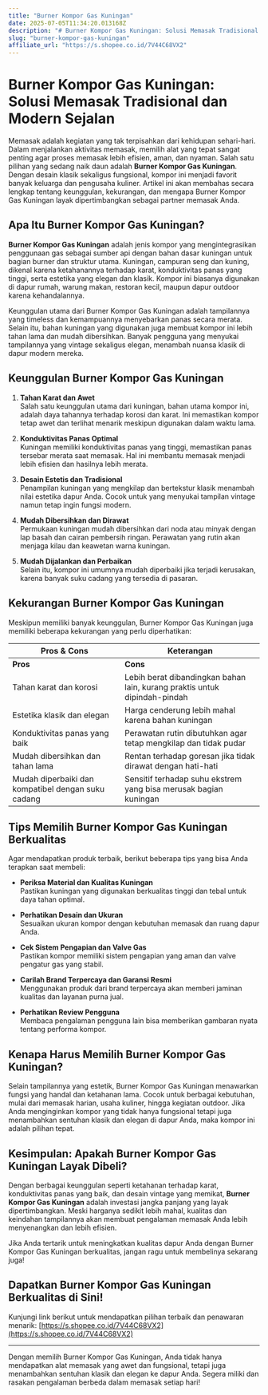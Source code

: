 ```yaml
---
title: "Burner Kompor Gas Kuningan"
date: 2025-07-05T11:34:20.013168Z
description: "# Burner Kompor Gas Kuningan: Solusi Memasak Tradisional dan Modern Sejalan..."
slug: "burner-kompor-gas-kuningan"
affiliate_url: "https://s.shopee.co.id/7V44C68VX2"
---
```

# Burner Kompor Gas Kuningan: Solusi Memasak Tradisional dan Modern Sejalan

Memasak adalah kegiatan yang tak terpisahkan dari kehidupan sehari-hari. Dalam menjalankan aktivitas memasak, memilih alat yang tepat sangat penting agar proses memasak lebih efisien, aman, dan nyaman. Salah satu pilihan yang sedang naik daun adalah **Burner Kompor Gas Kuningan**. Dengan desain klasik sekaligus fungsional, kompor ini menjadi favorit banyak keluarga dan pengusaha kuliner. Artikel ini akan membahas secara lengkap tentang keunggulan, kekurangan, dan mengapa Burner Kompor Gas Kuningan layak dipertimbangkan sebagai partner memasak Anda.

## Apa Itu Burner Kompor Gas Kuningan?

**Burner Kompor Gas Kuningan** adalah jenis kompor yang mengintegrasikan penggunaan gas sebagai sumber api dengan bahan dasar kuningan untuk bagian burner dan struktur utama. Kuningan, campuran seng dan kuning, dikenal karena ketahanannya terhadap karat, konduktivitas panas yang tinggi, serta estetika yang elegan dan klasik. Kompor ini biasanya digunakan di dapur rumah, warung makan, restoran kecil, maupun dapur outdoor karena kehandalannya.

Keunggulan utama dari Burner Kompor Gas Kuningan adalah tampilannya yang timeless dan kemampuannya menyebarkan panas secara merata. Selain itu, bahan kuningan yang digunakan juga membuat kompor ini lebih tahan lama dan mudah dibersihkan. Banyak pengguna yang menyukai tampilannya yang vintage sekaligus elegan, menambah nuansa klasik di dapur modern mereka.

## Keunggulan Burner Kompor Gas Kuningan

1. **Tahan Karat dan Awet**  
Salah satu keunggulan utama dari kuningan, bahan utama kompor ini, adalah daya tahannya terhadap korosi dan karat. Ini memastikan kompor tetap awet dan terlihat menarik meskipun digunakan dalam waktu lama.

2. **Konduktivitas Panas Optimal**  
Kuningan memiliki konduktivitas panas yang tinggi, memastikan panas tersebar merata saat memasak. Hal ini membantu memasak menjadi lebih efisien dan hasilnya lebih merata.

3. **Desain Estetis dan Tradisional**  
Penampilan kuningan yang mengkilap dan bertekstur klasik menambah nilai estetika dapur Anda. Cocok untuk yang menyukai tampilan vintage namun tetap ingin fungsi modern.

4. **Mudah Dibersihkan dan Dirawat**  
Permukaan kuningan mudah dibersihkan dari noda atau minyak dengan lap basah dan cairan pembersih ringan. Perawatan yang rutin akan menjaga kilau dan keawetan warna kuningan.

5. **Mudah Dijalankan dan Perbaikan**  
Selain itu, kompor ini umumnya mudah diperbaiki jika terjadi kerusakan, karena banyak suku cadang yang tersedia di pasaran.

## Kekurangan Burner Kompor Gas Kuningan

Meskipun memiliki banyak keunggulan, Burner Kompor Gas Kuningan juga memiliki beberapa kekurangan yang perlu diperhatikan:

| **Pros & Cons**                             | **Keterangan**                                                   |
|----------------------------------------------|-------------------------------------------------------------------|
| **Pros**                                   | **Cons**                                                          |
| Tahan karat dan korosi                     | Lebih berat dibandingkan bahan lain, kurang praktis untuk dipindah-pindah |
| Estetika klasik dan elegan                 | Harga cenderung lebih mahal karena bahan kuningan                |
| Konduktivitas panas yang baik              | Perawatan rutin dibutuhkan agar tetap mengkilap dan tidak pudar |
| Mudah dibersihkan dan tahan lama          | Rentan terhadap goresan jika tidak dirawat dengan hati-hati     |
| Mudah diperbaiki dan kompatibel dengan suku cadang | Sensitif terhadap suhu ekstrem yang bisa merusak bagian kuningan   |

## Tips Memilih Burner Kompor Gas Kuningan Berkualitas

Agar mendapatkan produk terbaik, berikut beberapa tips yang bisa Anda terapkan saat membeli:

- **Periksa Material dan Kualitas Kuningan**  
Pastikan kuningan yang digunakan berkualitas tinggi dan tebal untuk daya tahan optimal.

- **Perhatikan Desain dan Ukuran**  
Sesuaikan ukuran kompor dengan kebutuhan memasak dan ruang dapur Anda.

- **Cek Sistem Pengapian dan Valve Gas**  
Pastikan kompor memiliki sistem pengapian yang aman dan valve pengatur gas yang stabil.

- **Carilah Brand Terpercaya dan Garansi Resmi**  
Menggunakan produk dari brand terpercaya akan memberi jaminan kualitas dan layanan purna jual.

- **Perhatikan Review Pengguna**  
Membaca pengalaman pengguna lain bisa memberikan gambaran nyata tentang performa kompor.

## Kenapa Harus Memilih Burner Kompor Gas Kuningan?

Selain tampilannya yang estetik, Burner Kompor Gas Kuningan menawarkan fungsi yang handal dan ketahanan lama. Cocok untuk berbagai kebutuhan, mulai dari memasak harian, usaha kuliner, hingga kegiatan outdoor. Jika Anda menginginkan kompor yang tidak hanya fungsional tetapi juga menambahkan sentuhan klasik dan elegan di dapur Anda, maka kompor ini adalah pilihan tepat.

## Kesimpulan: Apakah Burner Kompor Gas Kuningan Layak Dibeli?

Dengan berbagai keunggulan seperti ketahanan terhadap karat, konduktivitas panas yang baik, dan desain vintage yang memikat, **Burner Kompor Gas Kuningan** adalah investasi jangka panjang yang layak dipertimbangkan. Meski harganya sedikit lebih mahal, kualitas dan keindahan tampilannya akan membuat pengalaman memasak Anda lebih menyenangkan dan lebih efisien.

Jika Anda tertarik untuk meningkatkan kualitas dapur Anda dengan Burner Kompor Gas Kuningan berkualitas, jangan ragu untuk membelinya sekarang juga!

## Dapatkan Burner Kompor Gas Kuningan Berkualitas di Sini!

Kunjungi link berikut untuk mendapatkan pilihan terbaik dan penawaran menarik: [https://s.shopee.co.id/7V44C68VX2](https://s.shopee.co.id/7V44C68VX2)

---

Dengan memilih Burner Kompor Gas Kuningan, Anda tidak hanya mendapatkan alat memasak yang awet dan fungsional, tetapi juga menambahkan sentuhan klasik dan elegan ke dapur Anda. Segera miliki dan rasakan pengalaman berbeda dalam memasak setiap hari!